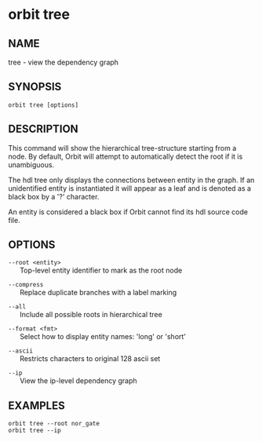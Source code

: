 # __orbit tree__

## __NAME__

tree - view the dependency graph

## __SYNOPSIS__

```
orbit tree [options]
```

## __DESCRIPTION__

This command will show the hierarchical tree-structure starting from a node.
By default, Orbit will attempt to automatically detect the root if it is
unambiguous.
  
The hdl tree only displays the connections between entity in the graph. If
an unidentified entity is instantiated it will appear as a leaf and is 
denoted as a black box by a '?' character.
  
An entity is considered a black box if Orbit cannot find its hdl source code
file.

## __OPTIONS__

`--root <entity>`  
      Top-level entity identifier to mark as the root node
 
`--compress`  
      Replace duplicate branches with a label marking
 
`--all`  
      Include all possible roots in hierarchical tree
 
`--format <fmt>`  
      Select how to display entity names: 'long' or 'short'
 
`--ascii`  
      Restricts characters to original 128 ascii set
 
`--ip`  
      View the ip-level dependency graph

## __EXAMPLES__

```
orbit tree --root nor_gate
orbit tree --ip
```
